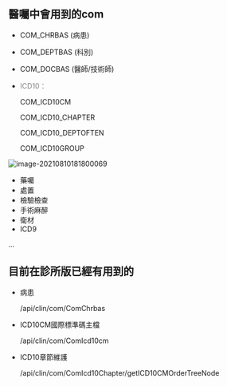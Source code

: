 ## 醫囑中會用到的com

- COM_CHRBAS (病患)

- COM_DEPTBAS (科別)

- COM_DOCBAS (醫師/技術師)

- <font style="color:gray">ICD10：</font>

  COM_ICD10CM

  COM_ICD10_CHAPTER

  COM_ICD10_DEPTOFTEN

  COM_ICD10GROUP

![image-20210810181800069](https://raw.githubusercontent.com/cynthia204z/mybed1/master/img/image-20210810181800069.png)

- 藥囑
- 處置
- 檢驗檢查
- 手術麻醉
- 衛材
- ICD9

...



## 目前在診所版已經有用到的

- 病患

  /api/clin/com/ComChrbas

- ICD10CM國際標準碼主檔

  /api/clin/com/ComIcd10cm

- ICD10章節維護

  /api/clin/com/ComIcd10Chapter/getICD10CMOrderTreeNode

